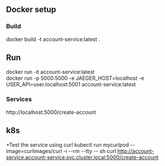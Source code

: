 ## Docker setup

### Build
docker build -t account-service:latest  .

## Run
docker run  -it account-service:latest  
docker run -p 5000:5000 -e JAEGER_HOST=localhost -e USER_API=user.localhost:5001 account-service:latest

### Services
http://localhost:5000/create-account


## k8s

+Test the service using curl
kubectl run mycurlpod --image=curlimages/curl -i --rm --tty -- sh 
curl http://account-service.account-service.svc.cluster.local:5000/create-account